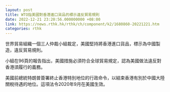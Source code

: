 ```yaml
---
layout: post
title: WTO指美國對香港進口貨品的標示違反貿易規則
date: 2022-12-21 23:20:56.000000000 +08:00
link: https://news.rthk.hk/rthk/ch/component/k2/1680860-20221221.htm
categories: rthk
---
```


世界貿易組織一個三人仲裁小組裁定，美國堅持將香港進口貨品，標示為中國製造，違反貿易規則。

小組在96頁的報告指出，美國措施必須符合全球貿易規定，認為美國做法違反對香港須履行的義務。

美國前總統特朗普簽署終止香港特別地位的行政命令，以結束香港有別於中國大陸關稅待遇的地位。這項法令2020年9月在美國生效。
